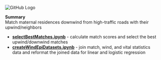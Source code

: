 ![GitHub Logo](/Images/Matching.jpg )

**Summary** <br>
Match maternal residences downwind from high-traffic roads with their upwind/neighbors

- **[selectBestMatches.ipynb](https://github.com/larkinandy/Matching_HEI_4970/blob/main/matching/scripts/selectBestMatches.ipynb)** - calculate match scores and select the best upwind/downwind matches <br>
- **[createWindEpiDatasets.ipynb](https://github.com/larkinandy/Matching_HEI_4970/blob/main/matching/scripts/createWindEpiDatasets.ipynb)** - join match, wind, and vital statistics data and reformat the joined data for linear and logistic regression

